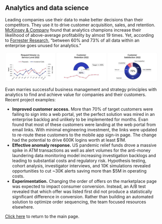 ## Analytics and data science

Leading companies use their data to make better decisions than their competitors. They use it to drive customer acquisition, sales, and retention. [McKinsey & Company](https://www.mckinsey.com/capabilities/growth-marketing-and-sales/our-insights/five-facts-how-customer-analytics-boosts-corporate-performance) found that analytics champions increase their likelihood of above-average profitability by almost 19 times. Yet, according to [Forrester Research](https://www.forrester.com/blogs/hadoop-is-datas-darling-for-a-reason/), “between 60% and 73% of all data within an enterprise goes unused for analytics.” 

<p align="center">
  <img src="images/Customer service dashboard truncated.png?raw=true"/>
</p>

Evan marries successful business management and strategy principles with analytics to find and achieve value for companies and their customers. Recent project examples:
* **Improved customer access.** More than 70% of target customers were failing to sign into a web portal, yet the perfect solution was mired in an enterprise backlog and unlikely to be implemented for months. Evan found that most of these customers were landing at the web portal from email links. With minimal engineering investment, the links were updated to re-route these customers to the mobile app sign-in page. The change had the potential to drive 600K logins worth at least $1M.
* **Effective anomaly response.** US pandemic relief funds drove a massive spike in ATM transactions as well as alert volumes for the anti-money laundering data monitoring model increasing investigation backlogs and leading to substantial costs and regulatory risk. Hypothesis testing, cohort analysis, investigator interviews, and 10K simulations revealed opportunities to cut ~30K alerts saving more than $5M in operating costs.
* **Experimentation.**  Changing the order of offers on the marketplace page was expected to impact consumer conversion. Instead, an A/B test revealed that which offer was listed first did not produce a statistically significant difference in conversion. Rather than building an automated solution to optimize order sequencing, the team focused resources elsewhere.

[Click here](/index) to return to the main page.
